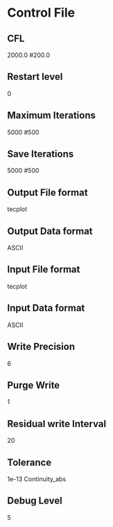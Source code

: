 
Control File
===========
## CFL
2000.0
#200.0

## Restart level
0

## Maximum Iterations
5000
#500

## Save Iterations
5000
#500

## Output File format
tecplot

## Output Data format
ASCII

## Input File format
tecplot

## Input Data format
ASCII

## Write Precision
6

## Purge Write
1

## Residual write Interval
20

## Tolerance
1e-13 Continuity_abs

## Debug Level
5

